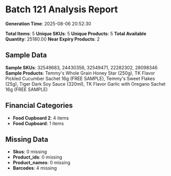 # Batch 121 Analysis Report

**Generation Time**: 2025-08-06 20:52:30

**Total Items**: 5
**Unique SKUs**: 5
**Unique Products**: 5
**Total Available Quantity**: 25180.00
**Near Expiry Products**: 2

## Sample Data
**Sample SKUs**: 32549683, 24430356, 32549471, 22282302, 28098346
**Sample Products**: Temmy's Whole Grain Honey Star (250g), TK Flavor Pickled Cucumber Sachet 16g (FREE SAMPLE), Temmy's Sweet Flakes (25g), Tiger Dark Soy Sauce (320ml), TK Flavor Garlic with Oregano Sachet 16g (FREE SAMPLE)

## Financial Categories
- **Food Cupboard 2**: 4 items
- **Food Cupboard**: 1 items

## Missing Data
- **Skus**: 0 missing
- **Product_ids**: 0 missing
- **Product_names**: 0 missing
- **Barcodes**: 4 missing
